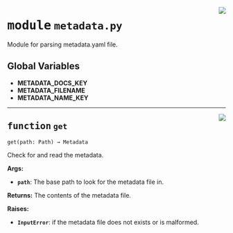 <!-- markdownlint-disable -->

<a href="../src/metadata.py#L0"><img align="right" style="float:right;" src="https://img.shields.io/badge/-source-cccccc?style=flat-square"></a>

# <kbd>module</kbd> `metadata.py`
Module for parsing metadata.yaml file. 

**Global Variables**
---------------
- **METADATA_DOCS_KEY**
- **METADATA_FILENAME**
- **METADATA_NAME_KEY**

---

<a href="../src/metadata.py#L18"><img align="right" style="float:right;" src="https://img.shields.io/badge/-source-cccccc?style=flat-square"></a>

## <kbd>function</kbd> `get`

```python
get(path: Path) → Metadata
```

Check for and read the metadata. 



**Args:**
 
 - <b>`path`</b>:  The base path to look for the metadata file in. 



**Returns:**
 The contents of the metadata file. 



**Raises:**
 
 - <b>`InputError`</b>:  if the metadata file does not exists or is malformed. 


